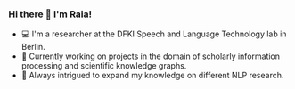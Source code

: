 ### Hi there 👋 I'm Raia! 

- 💻 I'm a researcher at the DFKI Speech and Language Technology lab in Berlin.
- 📑 Currently working on projects in the domain of scholarly information processing and scientific knowledge graphs.
- 🌱 Always intrigued to expand my knowledge on different NLP research.

<!--
**ryabhmd/ryabhmd** is a ✨ _special_ ✨ repository because its `README.md` (this file) appears on your GitHub profile.

Here are some ideas to get you started:

- 🔭 I’m currently working on ...
- 🌱 I’m currently learning ...
- 👯 I’m looking to collaborate on ...
- 🤔 I’m looking for help with ...
- 💬 Ask me about ...
- 📫 How to reach me: ...
- 😄 Pronouns: ...
- ⚡ Fun fact: ...
-->
